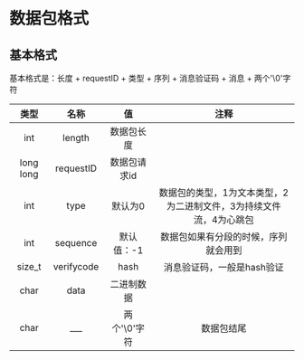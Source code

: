 ﻿# 数据包格式
## 基本格式
基本格式是：长度 + requestID + 类型 + 序列 + 消息验证码 + 消息 + 两个'\0'字符  

| 类型 | 名称 | 值 | 注释 |
| :---: | :---: | :---: | :---: |
| int | length | 数据包长度 |  |
| long long | requestID | 数据包请求id |  |
| int | type | 默认为0 | 数据包的类型，1为文本类型，2为二进制文件，3为持续文件流，4为心跳包 |
| int | sequence | 默认值：-1 | 数据包如果有分段的时候，序列就会用到 |
| size_t | verifycode | hash | 消息验证码，一般是hash验证 |
| char | data | 二进制数据 ||
| char | ___ | 两个'\0'字符 | 数据包结尾 |
